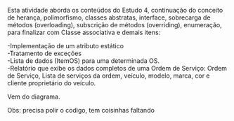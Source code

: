 Esta atividade aborda os conteúdos do Estudo 4,  continuação do conceito de herança, 
polimorfismo, classes abstratas, interface, sobrecarga de métodos (overloading), subscrição de métodos (overriding), enumeração, para finalizar com Classe associativa e demais itens:<br>

-Implementação de um atributo estático<br>
-Tratamento de exceções<br>
-Lista de dados (ItemOS) para uma determinada OS.<br>
-Relatório que exibe os dados completos de uma Ordem de Serviço: Ordem de Serviço, Lista de serviços da ordem, veículo, modelo, marca, cor e cliente proprietário do veículo.<br>

Vem do diagrama.<br>

Obs: precisa polir o codigo, tem coisinhas faltando

 

